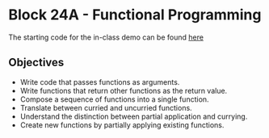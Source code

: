 # Block 24A - Functional Programming

The starting code for the in-class demo can be found [here](./demo/README.md)

<!-- The solution code for the in-class demo can be found [here](./demo_solution/README.md)

The solution code for the guided practice can be found [here](./guided_practice_solution/README.md) -->

<!-- The starting directions for the workshop can be found [here](./workshop/README.md) -->

<!-- The solution code for the workshop can be found [here](./workshop/README.md) -->

## Objectives
* Write code that passes functions as arguments.
* Write functions that return other functions as the return value.
* Compose a sequence of functions into a single function.
* Translate between curried and uncurried functions.
* Understand the distinction between partial application and currying.
* Create new functions by partially applying existing functions.
